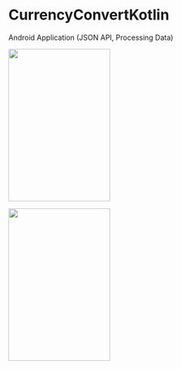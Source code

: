 # CurrencyConvertKotlin

Android Application (JSON API, Processing Data)

<img src="https://user-images.githubusercontent.com/27291967/74349019-ad05f900-4dc4-11ea-9b7d-700f6707918b.png"
width=200 height=300>

<img src="https://user-images.githubusercontent.com/27291967/74349032-b2634380-4dc4-11ea-829f-00c4acf3413c.png"
width=200 height=300>
